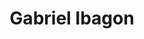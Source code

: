 ---
title       : Gabriel Ibagon
photo       : "gabriel.jpg"
occupation  : "Programmer &amp; Artist"

links:
 - icon     : "fa-facebook"
   url      : "https://www.facebook.com/gabriel.ibagon"
 - icon     : "fa-twitter"
   url      : ""
 - icon     : "fa-linkedin"
   url      : "https://www.linkedin.com/in/gabrielibagon"
 - icon     : "fa-instagram"
   url      : ""
 - icon     : "fa-soundcloud"
   url      : ""
 - icon     : "fa-vimeo-square"
   url      : ""
 - icon     : "fa-github"
   url      : "https://github.com/gabrielibagon"
 - icon     : "fa-tumblr"
   url      : ""
 - icon     : "fa-globe"
   url      : ""
---